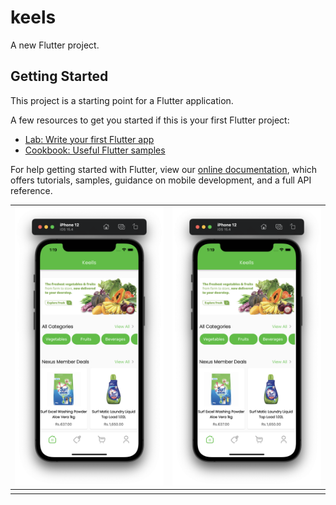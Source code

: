 # keels

A new Flutter project.

## Getting Started

This project is a starting point for a Flutter application.

A few resources to get you started if this is your first Flutter project:

- [Lab: Write your first Flutter app](https://flutter.dev/docs/get-started/codelab)
- [Cookbook: Useful Flutter samples](https://flutter.dev/docs/cookbook)

For help getting started with Flutter, view our
[online documentation](https://flutter.dev/docs), which offers tutorials,
samples, guidance on mobile development, and a full API reference.

| <img src="https://github.com/Dilshan97/Flutter-ecommerce-app/blob/master/screenshot/home.png?raw=true" style="width: 350px;"/> |  <img src="https://github.com/Dilshan97/Flutter-ecommerce-app/blob/master/screenshot/home.png?raw=true" style="width: 350px;"/>|
|--|--|
|  |  |


